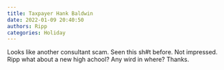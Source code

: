 ```yaml
---
title: Taxpayer Hank Baldwin
date: 2022-01-09 20:40:50
authors: Ripp
categories: Holiday
---
```


 Looks like another consultant scam. Seen this sh#t before. Not impressed. Ripp what about a new high achool? Any wird in where? Thanks.